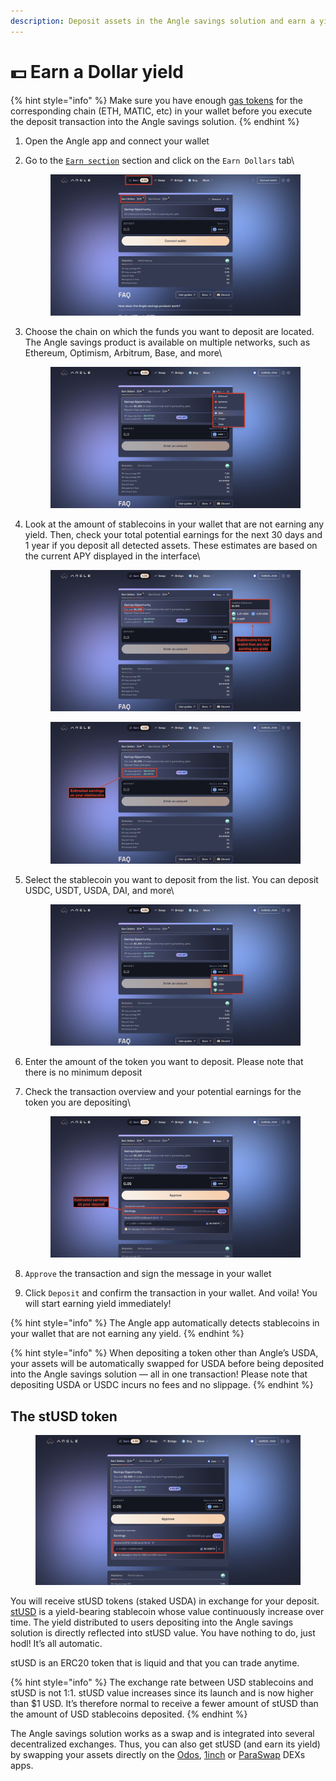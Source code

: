 ```yaml
---
description: Deposit assets in the Angle savings solution and earn a yield paid in Dollar
---
```


# 💵 Earn a Dollar yield

{% hint style="info" %}
Make sure you have enough [gas tokens](https://www.coinbase.com/learn/crypto-basics/what-are-gas-fees) for the corresponding chain (ETH, MATIC, etc) in your wallet before you execute the deposit transaction into the Angle savings solution.
{% endhint %}

1. Open the Angle app and connect your wallet
2.  Go to the [`Earn section`](https://app.angle.money/savings/usd) section and click on the `Earn Dollars` tab\


    <figure><img src="../../.gitbook/assets/‎Earn dollar user guide.‎001.jpeg" alt=""><figcaption></figcaption></figure>
3.  Choose the chain on which the funds you want to deposit are located. The Angle savings product is available on multiple networks, such as Ethereum, Optimism, Arbitrum, Base, and more\


    <figure><img src="../../.gitbook/assets/‎Earn dollar user guide.‎002.jpeg" alt=""><figcaption></figcaption></figure>
4.  Look at the amount of stablecoins in your wallet that are not earning any yield. Then, check your total potential earnings for the next 30 days and 1 year if you deposit all detected assets. These estimates are based on the current APY displayed in the interface\


    <figure><img src="../../.gitbook/assets/‎Earn dollar user guide.‎003.jpeg" alt=""><figcaption></figcaption></figure>

    <figure><img src="../../.gitbook/assets/‎Earn dollar user guide.‎004.jpeg" alt=""><figcaption></figcaption></figure>
5.  Select the stablecoin you want to deposit from the list. You can deposit USDC, USDT, USDA, DAI, and more\


    <figure><img src="../../.gitbook/assets/‎Earn dollar user guide.‎005.jpeg" alt=""><figcaption></figcaption></figure>
6. Enter the amount of the token you want to deposit. Please note that there is no minimum deposit
7.  Check the transaction overview and your potential earnings for the token you are depositing\


    <figure><img src="../../.gitbook/assets/‎Earn dollar user guide.‎006.jpeg" alt=""><figcaption></figcaption></figure>
8. `Approve` the transaction and sign the message in your wallet
9. Click `Deposit` and confirm the transaction in your wallet. And voila! You will start earning yield immediately!

{% hint style="info" %}
The Angle app automatically detects stablecoins in your wallet that are not earning any yield.
{% endhint %}

{% hint style="info" %}
When depositing a token other than Angle’s USDA, your assets will be automatically swapped for USDA before being deposited into the Angle savings solution — all in one transaction! Please note that depositing USDA or USDC incurs no fees and no slippage.
{% endhint %}

## The stUSD token

<figure><img src="../../.gitbook/assets/‎Earn dollar user guide.‎007.jpeg" alt=""><figcaption></figcaption></figure>

You will receive stUSD tokens (staked USDA) in exchange for your deposit. [stUSD](https://paragraph.xyz/@angleprotocol/get-the-most-out-of-tradfi-and-defi-yields-on-your-usd-stablecoins) is a yield-bearing stablecoin whose value continuously increase over time. The yield distributed to users depositing into the Angle savings solution is directly reflected into stUSD value. You have nothing to do, just hodl! It’s all automatic.

stUSD is an ERC20 token that is liquid and that you can trade anytime.

{% hint style="info" %}
The exchange rate between USD stablecoins and stUSD is not 1:1. stUSD value increases since its launch and is now higher than $1 USD. It’s therefore normal to receive a fewer amount of stUSD than the amount of USD stablecoins deposited.
{% endhint %}

The Angle savings solution works as a swap and is integrated into several decentralized exchanges. Thus, you can also get stUSD (and earn its yield) by swapping your assets directly on the [Odos](https://www.odos.xyz/), [1inch](https://1inch.io/) or [ParaSwap](https://www.paraswap.io/) DEXs apps.
